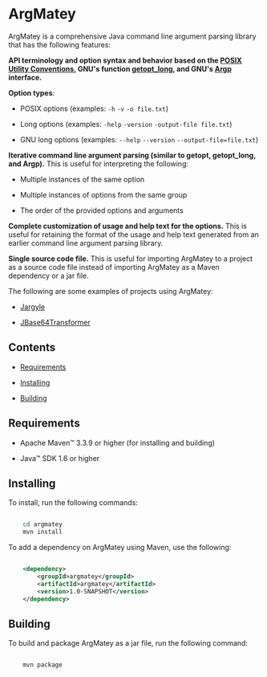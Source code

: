# ArgMatey

ArgMatey is a comprehensive Java command line argument parsing library that has the following features:

**API terminology and option syntax and behavior based on the [POSIX Utility Conventions](http://pubs.opengroup.org/onlinepubs/9699919799/basedefs/V1_chap12.html), GNU's function [getopt_long](http://www.gnu.org/software/libc/manual/html_node/Getopt-Long-Options.html#Getopt-Long-Options), and GNU's [Argp](http://www.gnu.org/software/libc/manual/html_node/Argp.html#Argp) interface.**
 
**Option types**:
 
- POSIX options (examples: `-h` `-v` `-o file.txt`)

- Long options (examples: `-help` `-version` `-output-file file.txt`)

- GNU long options (examples: `--help` `--version` `--output-file=file.txt`)
     
**Iterative command line argument parsing (similar to getopt, getopt_long, and Argp).** This is useful for interpreting the following:

- Multiple instances of the same option

- Multiple instances of options from the same group

- The order of the provided options and arguments 
 
**Complete customization of usage and help text for the options.** This is useful for retaining the format of the usage and help text generated from an earlier command line argument parsing library.

**Single source code file.** This is useful for importing ArgMatey to a project as a source code file instead of importing ArgMatey as a Maven dependency or a jar file.

The following are some examples of projects using ArgMatey:

- [Jargyle](https://github.com/jh3nd3rs0n/jargyle)

- [JBase64Transformer](https://github.com/jh3nd3rs0n/jbase64transformer)

## Contents

- [Requirements](#requirements)

- [Installing](#installing)

- [Building](#building)

## Requirements

- Apache Maven&#8482; 3.3.9 or higher (for installing and building)
 
- Java&#8482; SDK 1.6 or higher

## Installing

To install, run the following commands:

```bash

    cd argmatey
    mvn install

```

To add a dependency on ArgMatey using Maven, use the following:

```xml

    <dependency>
    	<groupId>argmatey</groupId>
    	<artifactId>argmatey</artifactId>
    	<version>1.0-SNAPSHOT</version>
    </dependency>

```

## Building

To build and package ArgMatey as a jar file, run the following command:

```bash

    mvn package

```
